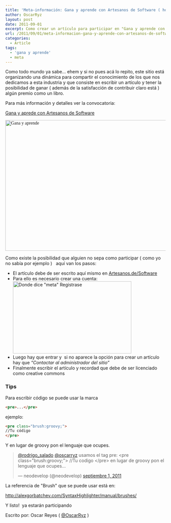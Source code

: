 ```yaml
---
title: 'Meta-información: Gana y aprende con Artesanos de Software ( how-to)'
author: OscarRyz
layout: post
date: 2011-09-01
excerpt: Como crear un artículo para participar en "Gana y aprende con Artesanos de Software"
url: /2011/09/01/meta-informacion-gana-y-aprende-con-artesanos-de-software-how-to/
categories:
  - Article
tags:
  - 'gana y aprende'
  - meta
---
```


Como todo mundo ya sabe... ehem y si no pues acá lo repito, este sitio está organizando una dinámica para compartir el conocimiento de los que nos dedicamos a esta industria y que consiste en escribir un artículo y tener la posibilidad de ganar ( además de la satisfacción de contribuir claro está ) algún premio como un libro.

Para más información y detalles ver la convocatoria:

[Gana y aprede con Artesanos de Software][1]



<div>
  <span style="font-family: 'trebuchet ms', geneva"><img src="http://i.stack.imgur.com/UXK3B.png" alt="Gana y aprende" width="600" height="411" /></span>
</div>


Como existe la posibilidad que alguien no sepa como participar ( como yo no sabía por ejemplo )   aquí van los pasos:

- El artículo debe de ser escrito aquí mismo en <a href="http://artesanos.de/software">Artesanos.de/Software</a>
- Para ello es necesario crear una cuenta:
  <img src="http://i.stack.imgur.com/cm8GN.png" alt="Donde dice &quot;meta&quot;  Registrase" width="372" height="227" />
- Luego hay que entrar y  si no aparece la opción para crear un artículo hay que <em>&#8220;Contactar al administrador del sitio&#8221; </em>
- Finalmente escribir el artículo y recordad que debe de ser licenciado como creative commons


### Tips

Para escribir código se puede usar la marca

```html
<pre>...</pre>
```

ejemplo:

```html
<pre class="brush:groovy;">
//Tu código
</pre>
```

Y en lugar de groovy pon el lenguaje que ocupes. 

<blockquote class="twitter-tweet" data-conversation="none" lang="es"><p><a href="https://twitter.com/rodrigo_salado">@rodrigo_salado</a> <a href="https://twitter.com/OscarRyz">@oscarryz</a> usamos el tag pre:&#10;&lt;pre class=&quot;brush:groovy;&quot;&gt;&#10;//Tu codigo&#10;&lt;/pre&gt;&#10;en lugar de groovy pon el lenguaje que ocupes...</p>&mdash; neodevelop (@neodevelop) <a href="https://twitter.com/neodevelop/status/109150096763006977">septiembre 1, 2011</a></blockquote>
<script async src="//platform.twitter.com/widgets.js" charset="utf-8"></script>


La referencia de "Brush" que se puede usar está en:

http://alexgorbatchev.com/SyntaxHighlighter/manual/brushes/

Y listo!  ya estarán participando


Escrito por: Oscar Reyes ( <a href="http://twitter.com/#!/oscarryz">@OscarRyz</a> )

<span style="font-family: 'trebuchet ms', geneva"><a href="http://creativecommons.org/licenses/by/3.0/"><img src="http://i.creativecommons.org/l/by/3.0/80x15.png" alt="" width="80" height="15" /></a></span>


[1]: http://artesanos.de/software/2011/08/09/gana-y-aprende-con-artesanos-de-software